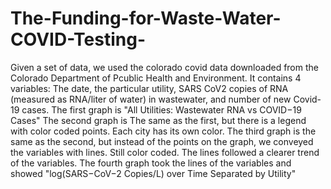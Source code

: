 # The-Funding-for-Waste-Water-COVID-Testing-
Given a set of data, we used the colorado covid data downloaded from the Colorado Department of Pcublic Health and Environment. It contains 4 variables: The date, the particular utility, SARS CoV2 copies of RNA (measured as RNA/liter of water) in wastewater, and number of new Covid-19 cases. 
The first graph is "All Utilities: Wastewater RNA vs COVID−19 Cases"
The second graph is The same as the first, but there is a legend with color coded points. Each city has its own color. 
The third graph is the same as the second, but instead of the points on the graph, we conveyed the variables with lines. Still color coded. The lines followed a clearer trend of the variables. 
The fourth graph took the lines of the variables and showed "log(SARS−CoV−2 Copies/L) over Time Separated by Utility"
